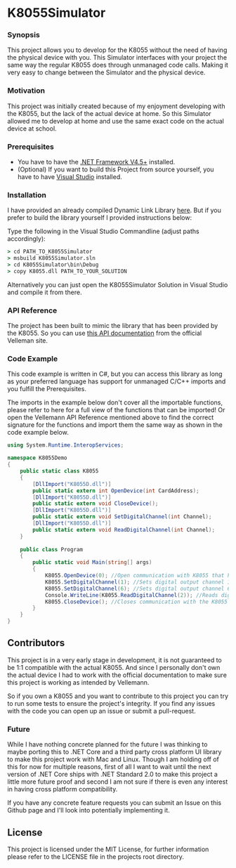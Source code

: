 # K8055Simulator

### Synopsis

This project allows you to develop for the K8055 without the need of having the physical device with you.
This Simulator interfaces with your project the same way the regular K8055 does through unmanaged code calls. Making it very easy to change between the Simulator and the physical device. 

### Motivation

This project was initially created because of my enjoyment developing with the K8055, but the lack of the actual device at home. So this Simulator allowed me to develop at home and use the same exact code on the actual device at school.

### Prerequisites

  - You have to have the [.NET Framework V4.5+](https://www.microsoft.com/en-us/download/details.aspx?id=30653) installed.
  - (Optional) If you want to build this Project from source yourself, you have to have [Visual Studio](https://www.visualstudio.com/downloads/) installed.

### Installation

I have provided an already compiled Dynamic Link Library [here](https://github.com/bbartels/K8055Simulator/releases/tag/1.0). 
But if you prefer to build the library yourself I provided instructions below:

Type the following in the Visual Studio Commandline (adjust paths accordingly):
```cmd
> cd PATH_TO_K8055Simulator
> msbuild K8055Simulator.sln
> cd K8055Simulator\bin\Debug
> copy K8055.dll PATH_TO_YOUR_SOLUTION
```
Alternatively you can just open the K8055Simulator Solution in Visual Studio and compile it from there.

### API Reference

The project has been built to mimic the library that has been provided by the K8055. So you can use [this API documentation](http://www.velleman.eu/downloads/0/user/usermanual_k8055_dll_uk.pdf) from the official Velleman site.


### Code Example

This code example is written in C#, but you can access this library as long as your preferred language has support for unmanaged C/C++ imports and you fulfill the Prerequisites.

The imports in the example below don't cover all the importable functions, please refer to here for a full view of the functions that can be imported!
Or open the Vellemann API Reference mentioned above to find the correct signature for the functions and import them the same way as shown in the code example below.
```C#
using System.Runtime.InteropServices;

namespace K8055Demo
{
    public static class K8055
    {
        [DllImport("K8055D.dll")]
        public static extern int OpenDevice(int CardAddress);
        [DllImport("K8055D.dll")]
        public static extern void CloseDevice();
        [DllImport("K8055D.dll")]
        public static extern void SetDigitalChannel(int Channel);
        [DllImport("K8055D.dll")]
        public static extern void ReadDigitalChannel(int Channel);
    }
    
    public class Program
    {
        public static void Main(string[] args)
        {
            K8055.OpenDevice(0); //Open communication with K8055 that has the device address 0
            K8055.SetDigitalChannel(1); //Sets digital output channel 1 to 'ON'
            K8055.SetDigitalChannel(6); //Sets digital output channel 6 to 'ON'
            Console.WriteLine(K8055.ReadDigitalChannel(2)); //Reads digital input channel and prints in console
            K8055.CloseDevice(); //Closes communication with the K8055
        }
    }
}
```
## Contributors

This project is in a very early stage in development, it is not guaranteed to be 1:1 compatible with the actual K8055.
And since I personally don't own the actual device I had to work with the official documentation to make sure this project is working as intended by Vellemann. 

So if you own a K8055 and you want to contribute to this project you can try to run some tests to ensure the project's integrity. If you find any issues with the code you can open up an issue or submit a pull-request. 

### Future

While I have nothing concrete planned for the future I was thinking to maybe porting this to .NET Core and a third party cross platform UI library to make this project work with Mac and Linux. 
Though I am holding off of this for now for multiple reasons, first of all I want to wait until the next version of .NET Core ships with .NET Standard 2.0 to make this project a little more future proof and second I am not sure if there is even any interest in having cross platform compatibility. 

If you have any concrete feature requests you can submit an Issue on this Github page and I'll look into potentially implementing it.

## License

This project is licensed under the MIT License, for further information please refer to the LICENSE file in the projects root directory.
